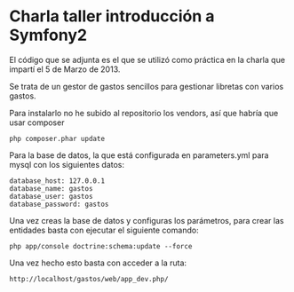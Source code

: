 Charla taller introducción a Symfony2
=====================================

El código que se adjunta es el que se utilizó como práctica en la charla que impartí el 5 de Marzo de 2013.

Se trata de un gestor de gastos sencillos para gestionar libretas con varios gastos.

Para instalarlo no he subido al repositorio los vendors, así que habría que usar composer

    php composer.phar update
    
Para la base de datos, la que está configurada en parameters.yml para mysql con los siguientes datos:

    database_host: 127.0.0.1
    database_name: gastos
    database_user: gastos
    database_password: gastos

Una vez creas la base de datos y configuras los parámetros, para crear las entidades basta con ejecutar el siguiente comando:

    php app/console doctrine:schema:update --force
    
Una vez hecho esto basta con acceder a la ruta: 

    http://localhost/gastos/web/app_dev.php/
